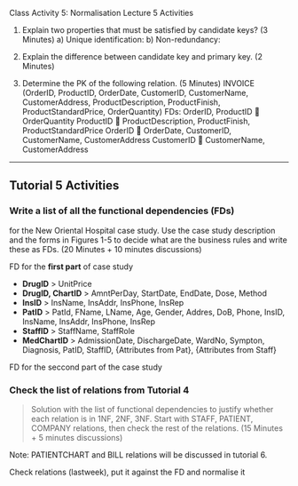 Class Activity 5: Normalisation
Lecture 5 Activities 
1. Explain two properties that must be satisfied by candidate keys? (3 Minutes)
a) Unique identification: 
b) Non-redundancy: 
2. Explain the difference between candidate key and primary key. (2 Minutes)

3. Determine the PK of the following relation. (5 Minutes)
INVOICE (OrderID, ProductID, OrderDate, CustomerID, CustomerName, CustomerAddress, ProductDescription, ProductFinish, ProductStandardPrice, OrderQuantity)
FDs:
OrderID, ProductID  OrderQuantity
ProductID  ProductDescription, ProductFinish, ProductStandardPrice
OrderID  OrderDate, CustomerID, CustomerName, CustomerAddress
CustomerID  CustomerName, CustomerAddress

---

## Tutorial 5 Activities

### Write a list of all the functional dependencies (FDs)

 for the New Oriental Hospital case study.  Use the case study description and the forms in Figures 1-5 to decide what are the business rules and write these as FDs. (20 Minutes + 10 minutes discussions)

FD for the **first part** of case study

- **DrugID** >  UnitPrice
- **DrugID, ChartID** > AmntPerDay, StartDate, EndDate, Dose, Method
- **InsID** > InsName, InsAddr, InsPhone, InsRep
- **PatID** > PatId, FName, LName, Age, Gender, Addres, DoB, Phone, InsID, InsName, InsAddr, InsPhone, InsRep
- **StaffID** > StaffName, StaffRole
- **MedChartID** > AdmissionDate, DischargeDate, WardNo, Sympton, Diagnosis, PatID, StaffID, {Attributes from Pat}, {Attributes from Staff}

FD for the seccond part of the case study


### Check the list of relations from Tutorial 4

> Solution with the list of functional dependencies to justify whether each relation is in 1NF, 2NF, 3NF. Start with STAFF, PATIENT, COMPANY relations, then check the rest of the relations. (15 Minutes + 5 minutes discussions)

Note: PATIENTCHART and BILL relations will be discussed in tutorial 6.

Check relations (lastweek), put it against the FD and normalise it
